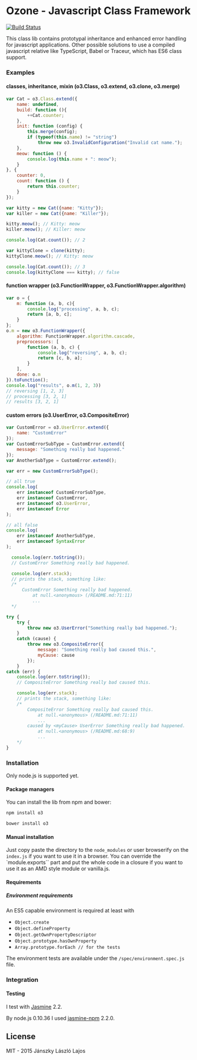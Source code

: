 # Ozone - Javascript Class Framework

[![Build Status](https://travis-ci.org/inf3rno/o3.png?branch=master)](https://travis-ci.org/inf3rno/o3)

This class lib contains prototypal inheritance and enhanced error handling for javascript applications.
Other possible solutions to use a compiled javascript relative like TypeScript, Babel or Traceur, which has ES6 class support.

### Examples

#### classes, inheritance, mixin (o3.Class, o3.extend, o3.clone, o3.merge)
```js
var Cat = o3.Class.extend({
    name: undefined,
    build: function (){
        ++Cat.counter;
    },
    init: function (config) {
        this.merge(config);
        if (typeof(this.name) != "string")
            throw new o3.InvalidConfiguration("Invalid cat name.");
    },
    meow: function () {
        console.log(this.name + ": meow");
    }
}, {
    counter: 0,
    count: function () {
        return this.counter;
    }
});
```

```js
var kitty = new Cat({name: "Kitty"});
var killer = new Cat({name: "Killer"});

kitty.meow(); // Kitty: meow
killer.meow(); // Killer: meow

console.log(Cat.count()); // 2
```

```js
var kittyClone = clone(kitty);
kittyClone.meow(); // Kitty: meow

console.log(Cat.count()); // 3
console.log(kittyClone === kitty); // false
```

#### function wrapper (o3.FunctionWrapper, o3.FunctionWrapper.algorithm)

```js
var o = {
    m: function (a, b, c){
        console.log("processing", a, b, c);
        return [a, b, c];
    }
};
o.m = new o3.FunctionWrapper({
    algorithm: FunctionWrapper.algorithm.cascade,
    preprocessors: [
        function (a, b, c) {
            console.log("reversing", a, b, c);
            return [c, b, a];
        }
    ],
    done: o.m
}).toFunction();
console.log("results", o.m(1, 2, 3))
// reversing [1, 2, 3]
// processing [3, 2, 1]
// results [3, 2, 1]
```


#### custom errors (o3.UserError, o3.CompositeError)

```js
var CustomError = o3.UserError.extend({
    name: "CustomError"
});
var CustomErrorSubType = CustomError.extend({
    message: "Something really bad happened."
});
var AnotherSubType = CustomError.extend();

var err = new CustomErrorSubType();

// all true
console.log(
    err instanceof CustomErrorSubType,
    err instanceof CustomError,
    err instanceof o3.UserError,
    err instanceof Error
);

// all false
console.log(
    err instanceof AnotherSubType,
    err instanceof SyntaxError
);
```

```js
  console.log(err.toString());
  // CustomError Something really bad happened.

  console.log(err.stack);
  // prints the stack, something like:
  /*
      CustomError Something really bad happened.
          at null.<anonymous> (/README.md:71:11)
          ...
  */

```

```js
try {
    try {
        throw new o3.UserError("Something really bad happened.");
    }
    catch (cause) {
        throw new o3.CompositeError({
            message: "Something really bad caused this.",
            myCause: cause
        });
    }
catch (err) {
    console.log(err.toString());
    // CompositeError Something really bad caused this.

    console.log(err.stack);
    // prints the stack, something like:
    /*
        CompositeError Something really bad caused this.
            at null.<anonymous> (/README.md:71:11)
            ...
        caused by <myCause> UserError Something really bad happened.
            at null.<anonymous> (/README.md:68:9)
            ...
    */
}
```

### Installation

Only node.js is supported yet.

#### Package managers

You can install the lib from npm and bower:

```bash
npm install o3
```

```bash
bower install o3
```

#### Manual installation

Just copy paste the directory to the `node_modules` or user browserify on the `index.js` if you want to use it in a browser.
You can override the `module.exports`` part and put the whole code in a closure if you want to use it as an AMD style module or vanilla.js.

#### Requirements

##### Environment requirements

An ES5 capable environment is required at least with

- `Object.create`
- `Object.defineProperty`
- `Object.getOwnPropertyDescriptor`
- `Object.prototype.hasOwnProperty`
- `Array.prototype.forEach // for the tests`

The environment tests are available under the `/spec/environment.spec.js` file.

### Integration

#### Testing

I test with [Jasmine](https://github.com/jasmine/jasmine) 2.2.

By node.js 0.10.36 I used [jasmine-npm](https://github.com/jasmine/jasmine-npm) 2.2.0.

## License

MIT - 2015 Jánszky László Lajos